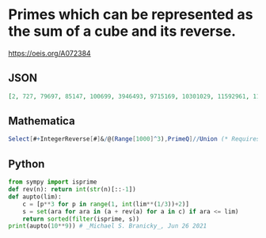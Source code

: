 # Primes which can be represented as the sum of a cube and its reverse\.
https://oeis.org/A072384
## JSON
```JSON
[2, 727, 79697, 85147, 100699, 3946493, 9715169, 10301029, 11592961, 11851481, 13888793, 13913093, 17746387, 125000521, 176232571, 358030753, 417302813, 433748423, 726463627, 810090007, 817807817, 832595227, 854121557, 875444677]
```
## Mathematica
```Mathematica
Select[#+IntegerReverse[#]&/@(Range[1000]^3),PrimeQ]//Union (* Requires Mathematica version 10 or later *) (* _Harvey P. Dale_, Sep 21 2016 *)
```
## Python
```Python
from sympy import isprime
def rev(n): return int(str(n)[::-1])
def aupto(lim):
    c = [p**3 for p in range(1, int(lim**(1/3))+2)]
    s = set(ara for ara in (a + rev(a) for a in c) if ara <= lim)
    return sorted(filter(isprime, s))
print(aupto(10**9)) # _Michael S. Branicky_, Jun 26 2021
```
